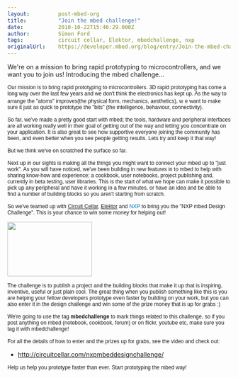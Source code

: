 ```yaml
---
layout:         post-mbed-org
title:          "Join the mbed challenge!"
date:           2010-10-22T15:46:29.000Z
author:         Simon Ford
tags:           circuit cellar, Elektor, mbedchallenge, nxp
originalUrl:    https://developer.mbed.org/blog/entry/Join-the-mbed-challenge/
---
```


<p>We&apos;re on a mission to bring rapid prototyping to microcontrollers,
  and we want you to join us! Introducing the mbed challenge...</p>
<p>
  <object data="http://www.youtube.com/v/eqAY7qUkYuk" height="350" type="application/x-shockwave-flash"
  width="425">
    <param name="data" value="http://www.youtube.com/v/eqAY7qUkYuk">
    <param name="src" value="http://www.youtube.com/v/eqAY7qUkYuk">
  </object>
</p>
<p><span style="font-family: Arial, Helvetica, sans-serif; font-size: 12px;">Our mission is to bring rapid prototyping to microcontrollers. </span>
  <span
  style="font-family: Arial, Helvetica, sans-serif; font-size: 12px;">3D rapid prototyping has come a long way over the last few years and we
    don&apos;t think the electronics has kept up. As the way to arrange the
    &quot;atoms&quot; improves</span><span style="font-family: Arial, Helvetica, sans-serif; font-size: 12px;">(the physical form, mechanics,&#xA0;aesthetics), w</span>
    <span
    style="font-family: Arial, Helvetica, sans-serif; font-size: 12px;">e want to make sure it just as quick to prototype the &quot;bits&quot;
      (the&#xA0;intelligence, behaviour, connectivity).</span>
</p>
<p><span style="font-family: Arial, Helvetica, sans-serif; font-size: 12px;">So far, we&apos;ve made a pretty good start with mbed; the tools, hardware and peripheral interfaces are all working really well in their goal of getting out of the way and letting you concentrate on your application. It is also </span>
  <span
  style="font-family: Arial, Helvetica, sans-serif; font-size: 12px;">great to see how supportive everyone joining the community has been, and
    even better when you see people getting results. Lets try and keep it that
    way!</span>
</p>
<p><span style="font-family: Arial, Helvetica, sans-serif; font-size: 12px;">But we think we&apos;ve on scratched the surface so far.</span>
  <span
  style="font-family: Arial, Helvetica, sans-serif; font-size: 12px;"></span>
</p>
<p><span style="font-family: Arial, Helvetica, sans-serif; font-size: 12px;">Next up in our sights is making all the things you might want to connect your mbed up to &quot;just work&quot;. </span>
  <span
  style="font-family: Arial, Helvetica, sans-serif; font-size: 12px;">As you will have noticed, we&apos;ve been building in new features in
    to mbed to help with sharing know-how and experience; a cookbook, user
    notebooks, project publishing and, currently in beta testing, user libraries.
    This is the start of what we hope can make it possible to pick up any&#xA0;peripheral&#xA0;and
    have it working in a few minutes, or have an idea and be able to find a
    number of building blocks so you aren&apos;t starting from scratch.</span>
</p>
<p><span style="font-family: Arial, Helvetica, sans-serif; font-size: 12px;">So we&apos;ve teamed up with <a href="http://circuitcellar.com/">Circuit Cellar</a>,&#xA0;<a href="http://www.elektor.com/">Elektor</a> and </span>
  <span
  style="font-family: Arial, Helvetica, sans-serif; font-size: 12px;"><a href="http://www.nxp.com" style="text-decoration: none; color: #0073bd !important;">NXP</a> 
    </span><span style="font-family: Arial, Helvetica, sans-serif; font-size: 12px;">to bring you the &quot;NXP mbed Design Challenge&quot;. This is your chance to win some money for helping out! </span>
</p>
<p><span style="font-family: Arial, Helvetica, sans-serif; font-size: 12px;"><a href="http://circuitcellar.com/nxpmbeddesignchallenge/"><img alt="" height="123" src="http://mbed.org/media/uploads/simon/_scaled_challengelogo.png" width="191"></a><br><br>The challenge is to publish a project and the building blocks that make it up that is inspiring, inventive, useful or just plain cool. The great thing when you publish something like this is you are helping your fellow developers prototype even faster by building on your work, but you can also enter it in the design challenge and win some of the prize money that is up for grabs :)<br></span>
</p>
<p><span style="font-family: Arial, Helvetica, sans-serif; font-size: 12px;">We&apos;re going to use the tag <strong>mbedchallenge</strong> to mark things related to this challenge, so if you post anything on mbed (notebook, cookbook, forum) or on flickr, youtube etc, make sure you tag it with mbedchallenge!</span>
</p>
<p><span style="font-family: Arial, Helvetica, sans-serif; font-size: 12px;">For all the details of how to enter and the prizes up for grabs, see the video and check out:</span>
</p>
<ul>
  <li><a href="http://circuitcellar.com/nxpmbeddesignchallenge/">http://circuitcellar.com/nxpmbeddesignchallenge/</a>
  </li>
</ul>
<p><span style="font-family: Arial, Helvetica, sans-serif; font-size: 12px;">Help us help you prototype faster than ever. Start prototyping the mbed way!</span>
</p>
